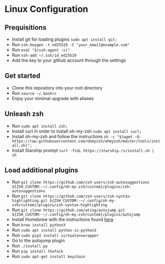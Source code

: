 # Linux Configuration

## Prequisitions

- Install git for loading plugins `sudo apt install git;`
- Run `ssh-keygen -t ed25519 -C "your_email@example.com"`
- Run `eval "$(ssh-agent -s)"`
- Run `ssh-add ~/.ssh/id_ed25519`
- Add the key to your github account through the settings

## Get started

- Clone this repository into your root directory
- Run `source ~/.bashrc`
- Enjoy your minimal upgrade with aliases

## Unleash zsh

- Run `sudo apt install zsh;`
- Install curl in order to install oh-my-zsh `sudo apt install curl;`
- Install oh-my-zsh and follow the instructions `sh -c "$(wget -O- https://raw.githubusercontent.com/ohmyzsh/ohmyzsh/master/tools/install.sh)";`
- Install Starship prompt `curl -fsSL https://starship.rs/install.sh | sh`

## Load additional plugins

- Run `git clone https://github.com/zsh-users/zsh-autosuggestions ${ZSH_CUSTOM:-~/.config/oh-my-zsh/custom}/plugins/zsh-autosuggestions`
- Run `git clone https://github.com/zsh-users/zsh-syntax-highlighting.git ${ZSH_CUSTOM:-~/.config/oh-my-zsh/custom}/plugins/zsh-syntax-highlighting`
- Run `git clone https://github.com/wting/autojump.git  ${ZSH_CUSTOM:-~/.config/oh-my-zsh/custom}/plugins/autojump`
- Install Homebrew with the instructions found [here](https://brew.sh/)
- Run `brew install python3`
- Run `sudo apt install python-is-python3`
- Run `sudo pip3 install virtualenvwrapper`
- Go to the autojump plugin
- Run `./install.py`
- Run `pip install thefuck`
- Run `sudo apt-get install keychain`

